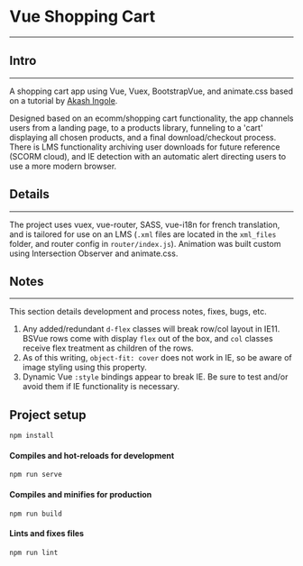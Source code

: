 # Vue Shopping Cart
---
## Intro
---
A shopping cart app using Vue, Vuex, BootstrapVue, and animate.css based on a tutorial by [Akash Ingole](https://www.youtube.com/watch?v=irr7ACcmW_4).

Designed based on an ecomm/shopping cart functionality, the app channels users from a landing page, to a products library, funneling to a 'cart' displaying all chosen products, and a final download/checkout process.  There is LMS functionality archiving user downloads for future reference (SCORM cloud), and IE detection with an automatic alert directing users to use a more modern browser.

## Details
---
The project uses vuex, vue-router, SASS, vue-i18n for french translation, and is tailored for use on an LMS (`.xml` files are located in the `xml_files` folder, and router config in `router/index.js`). Animation was built custom using Intersection Observer and animate.css.

## Notes
---
This section details development and process notes, fixes, bugs, etc.

1. Any added/redundant `d-flex` classes will break row/col layout in IE11. BSVue rows come with display `flex` out of the box, and `col` classes receive flex treatment as children of the rows.
2. As of this writing, `object-fit: cover` does not work in IE, so be aware of image styling using this property.
3. Dynamic Vue `:style` bindings appear to break IE. Be sure to test and/or avoid them if IE functionality is necessary.


## Project setup
```
npm install
```

#### Compiles and hot-reloads for development
```
npm run serve
```

#### Compiles and minifies for production
```
npm run build
```

#### Lints and fixes files
```
npm run lint
```